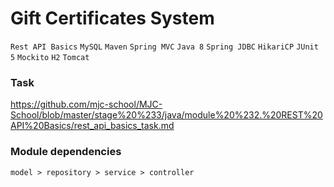 # Gift Certificates System

`Rest API Basics` `MySQL` `Maven` `Spring MVC` `Java 8` `Spring JDBC` `HikariCP` `JUnit 5` `Mockito` `H2` `Tomcat`

### Task
https://github.com/mjc-school/MJC-School/blob/master/stage%20%233/java/module%20%232.%20REST%20API%20Basics/rest_api_basics_task.md

### Module dependencies
`model > repository > service > controller`